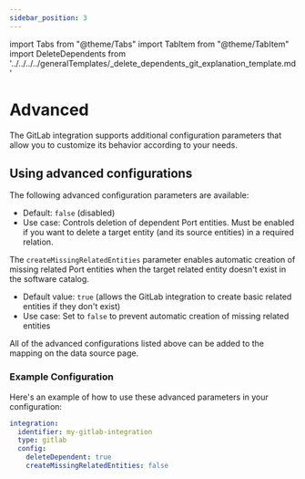 ```yaml
---
sidebar_position: 3
---
```


import Tabs from "@theme/Tabs"
import TabItem from "@theme/TabItem"
import DeleteDependents from '../../../../generalTemplates/_delete_dependents_git_explanation_template.md'

# Advanced

The GitLab integration supports additional configuration parameters that allow you to customize its behavior according to your needs.

## Using advanced configurations

The following advanced configuration parameters are available:

<Tabs groupId="config" queryString="parameter">

<TabItem label="Delete dependent entities" value="deleteDependent">

<DeleteDependents/>

- Default: `false` (disabled)
- Use case: Controls deletion of dependent Port entities. Must be enabled if you want to delete a target entity (and its source entities) in a required relation.

</TabItem>

<TabItem value="createMissingRelatedEntities" label="Create missing related entities">

The `createMissingRelatedEntities` parameter enables automatic creation of missing related Port entities when the target related entity doesn't exist in the software catalog.

- Default value: `true` (allows the GitLab integration to create basic related entities if they don't exist)
- Use case: Set to `false` to prevent automatic creation of missing related entities

</TabItem>

</Tabs>

All of the advanced configurations listed above can be added to the mapping on the data source page.

### Example Configuration

Here's an example of how to use these advanced parameters in your configuration:

```yaml
integration:
  identifier: my-gitlab-integration
  type: gitlab
  config:
    deleteDependent: true
    createMissingRelatedEntities: false
```